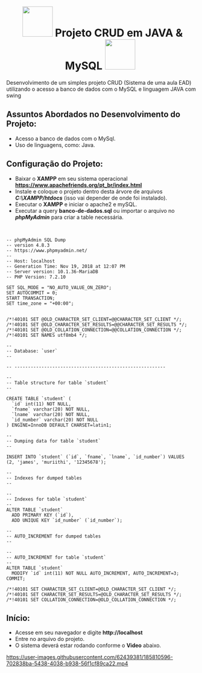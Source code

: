 **<h1 align="center">&nbsp;<img height="80" width="80" src="https://user-images.githubusercontent.com/62439381/185650577-c4dcc4c4-dee8-4859-ae22-f6a55b9f0559.png"> Projeto CRUD em JAVA & MySQL <img height="80" width="80" src="https://user-images.githubusercontent.com/62439381/185650577-c4dcc4c4-dee8-4859-ae22-f6a55b9f0559.png">&nbsp;</h1>**

Desenvolvimento de um simples projeto CRUD (Sistema de uma aula EAD) utilizando o acesso a banco de dados com o MySQL e linguagem JAVA com swing

## Assuntos Abordados no Desenvolvimento do Projeto:

- Acesso a banco de dados com o MySql.
- Uso de linguagens, como: Java.

## Configuração do Projeto:

- Baixar o **XAMPP** em seu sistema operacional **https://www.apachefriends.org/pt_br/index.html**
- Instale e coloque o projeto dentro desta árvore de arquivos **_C:\XAMPP/htdocs_** (isso vai depender de onde foi instalado).
- Executar o **XAMPP** e iniciar o apache2 e mySQL.
- Executar a query **banco-de-dados.sql** ou importar o arquivo no **_phpMyAdmin_** para criar a table necessária.
<br>

```
-- phpMyAdmin SQL Dump
-- version 4.8.3
-- https://www.phpmyadmin.net/
--
-- Host: localhost
-- Generation Time: Nov 19, 2018 at 12:07 PM
-- Server version: 10.1.36-MariaDB
-- PHP Version: 7.2.10

SET SQL_MODE = "NO_AUTO_VALUE_ON_ZERO";
SET AUTOCOMMIT = 0;
START TRANSACTION;
SET time_zone = "+00:00";


/*!40101 SET @OLD_CHARACTER_SET_CLIENT=@@CHARACTER_SET_CLIENT */;
/*!40101 SET @OLD_CHARACTER_SET_RESULTS=@@CHARACTER_SET_RESULTS */;
/*!40101 SET @OLD_COLLATION_CONNECTION=@@COLLATION_CONNECTION */;
/*!40101 SET NAMES utf8mb4 */;

--
-- Database: `user`
--

-- --------------------------------------------------------

--
-- Table structure for table `student`
--

CREATE TABLE `student` (
  `id` int(11) NOT NULL,
  `fname` varchar(20) NOT NULL,
  `lname` varchar(20) NOT NULL,
  `id_number` varchar(20) NOT NULL
) ENGINE=InnoDB DEFAULT CHARSET=latin1;

--
-- Dumping data for table `student`
--

INSERT INTO `student` (`id`, `fname`, `lname`, `id_number`) VALUES
(2, 'james', 'muriithi', '12345678');

--
-- Indexes for dumped tables
--

--
-- Indexes for table `student`
--
ALTER TABLE `student`
  ADD PRIMARY KEY (`id`),
  ADD UNIQUE KEY `id_number` (`id_number`);

--
-- AUTO_INCREMENT for dumped tables
--

--
-- AUTO_INCREMENT for table `student`
--
ALTER TABLE `student`
  MODIFY `id` int(11) NOT NULL AUTO_INCREMENT, AUTO_INCREMENT=3;
COMMIT;

/*!40101 SET CHARACTER_SET_CLIENT=@OLD_CHARACTER_SET_CLIENT */;
/*!40101 SET CHARACTER_SET_RESULTS=@OLD_CHARACTER_SET_RESULTS */;
/*!40101 SET COLLATION_CONNECTION=@OLD_COLLATION_CONNECTION */;

```
## Início:

- Acesse em seu navegador e digite **http://localhost**
- Entre no arquivo do projeto.
- O sistema deverá estar rodando conforme o **Video** abaixo.

https://user-images.githubusercontent.com/62439381/185810596-702838ba-5438-4038-b938-56f1cf89ca22.mp4

#    
